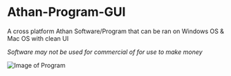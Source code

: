 # Athan-Program-GUI
A cross platform Athan Software/Program that can be ran on Windows OS &amp; Mac OS with clean UI

*Software may not be used for commercial of for use to make money*


![Image of Program](https://i.imgur.com/cfRXh1J.png)

